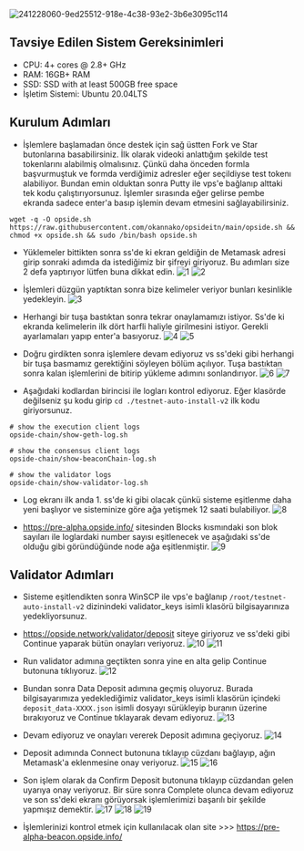 ![241228060-9ed25512-918e-4c38-93e2-3b6e3095c114](https://github.com/okannako/opsideitn/assets/73176377/6df2de2e-8691-41b0-9427-84657ae46ca8)

## Tavsiye Edilen Sistem Gereksinimleri

- CPU: 4+ cores @ 2.8+ GHz 
- RAM: 16GB+ RAM 
- SSD: SSD with at least 500GB free space
- İşletim Sistemi: Ubuntu 20.04LTS

## Kurulum Adımları

- İşlemlere başlamadan önce destek için sağ üstten Fork ve Star butonlarına basabilirsiniz. İlk olarak videoki anlattığım şekilde test tokenlarını alabilmiş olmalısınız. Çünkü daha önceden formla başvurmuştuk ve formda verdiğimiz adresler eğer seçildiyse test tokenı alabiliyor. Bundan emin olduktan sonra Putty ile vps'e bağlanıp alttaki tek kodu çalıştırıyorsunuz. İşlemler sırasında eğer gelirse pembe ekranda sadece enter'a basıp işlemin devam etmesini sağlayabilirsiniz.
```
wget -q -O opside.sh https://raw.githubusercontent.com/okannako/opsideitn/main/opside.sh && chmod +x opside.sh && sudo /bin/bash opside.sh
```

- Yüklemeler bittikten sonra ss'de ki ekran geldiğin de Metamask adresi girip sonraki adımda da istediğimiz bir şifreyi giriyoruz. Bu adımları size 2 defa yaptırıyor lütfen buna dikkat edin.
![1](https://github.com/okannako/opsideitn/assets/73176377/80261b52-00e1-4851-ba55-781bf1cac3ac)
![2](https://github.com/okannako/opsideitn/assets/73176377/63c5f5b1-ca65-4be6-af3f-b4c175fb0357)

- İşlemleri düzgün yaptıktan sonra bize kelimeler veriyor bunları kesinlikle yedekleyin.
![3](https://github.com/okannako/opsideitn/assets/73176377/282b81fc-073f-4583-992b-1212b31ff2d8)

- Herhangi bir tuşa bastıktan sonra tekrar onaylamamızı istiyor. Ss'de ki ekranda kelimelerin ilk dört harfli haliyle girilmesini istiyor. Gerekli ayarlamaları yapıp enter'a basıyoruz. 
![4](https://github.com/okannako/opsideitn/assets/73176377/3487f45c-4221-4885-993b-12900509a2e5)
![5](https://github.com/okannako/opsideitn/assets/73176377/1d7ae36a-fae1-424c-9c3c-0ac1e18587d8)

- Doğru girdikten sonra işlemlere devam ediyoruz vs ss'deki gibi herhangi bir tuşa basmamız gerektiğini söyleyen bölüm açılıyor. Tuşa bastıktan sonra kalan işlemlerini de bitirip yükleme adımını sonlandırıyor.
![6](https://github.com/okannako/opsideitn/assets/73176377/3acf80e3-35d9-41b3-9b1b-98ab41157e03)
![7](https://github.com/okannako/opsideitn/assets/73176377/a295de30-b53e-47c6-aa98-de1460a63883)

- Aşağıdaki kodlardan birincisi ile logları kontrol ediyoruz. Eğer klasörde değilseniz şu kodu girip ```cd ./testnet-auto-install-v2``` ilk kodu giriyorsunuz.
```
# show the execution client logs
opside-chain/show-geth-log.sh

# show the consensus client logs
opside-chain/show-beaconChain-log.sh

# show the validator logs
opside-chain/show-validator-log.sh
```

- Log ekranı ilk anda 1. ss'de ki gibi olacak çünkü sisteme eşitlenme daha yeni başlıyor ve sisteminize göre ağa yetişmek 12 saati bulabiliyor. 
![8](https://github.com/okannako/opsideitn/assets/73176377/a6ac37d0-ecd4-4b1b-afee-938a74e76593)

- https://pre-alpha.opside.info/ sitesinden Blocks kısmındaki son blok sayıları ile loglardaki number sayısı eşitlenecek ve aşağıdaki ss'de olduğu gibi göründüğünde node ağa eşitlenmiştir.
![9](https://github.com/okannako/opsideitn/assets/73176377/41bc4443-baa6-4814-82d4-029d807a9406)

## Validator Adımları

- Sisteme eşitlendikten sonra WinSCP ile vps'e bağlanıp ```/root/testnet-auto-install-v2``` dizinindeki validator_keys isimli klasörü bilgisayarınıza yedekliyorsunuz.
- https://opside.network/validator/deposit siteye giriyoruz ve ss'deki gibi Continue yaparak bütün onayları veriyoruz.
![10](https://github.com/okannako/opsideitn/assets/73176377/7af4fefb-a727-40ce-ae4d-c8194d81279e)
![11](https://github.com/okannako/opsideitn/assets/73176377/e50dc2d4-e535-4f6b-a3ea-ef1880a73e0e)

- Run validator adımına geçtikten sonra yine en alta gelip Continue butonuna tıklıyoruz.
![12](https://github.com/okannako/opsideitn/assets/73176377/bfcb6de9-bdaa-411f-ac55-472a26c855bd)

- Bundan sonra Data Deposit adımına geçmiş oluyoruz. Burada bilgisayarımıza yedeklediğimiz validator_keys isimli klasörün içindeki ```deposit_data-XXXX.json``` isimli dosyayı sürükleyip buranın üzerine bırakıyoruz ve Continue tıklayarak devam ediyoruz.
![13](https://github.com/okannako/opsideitn/assets/73176377/808b0c64-bea1-44f1-b7ed-53f92e27e3fa)

- Devam ediyoruz ve onayları vererek Deposit adımına geçiyoruz.
![14](https://github.com/okannako/opsideitn/assets/73176377/6d7e558c-4238-45bf-a2d8-40829d19d178)

- Deposit adımında Connect butonuna tıklayıp cüzdanı bağlayıp, ağın Metamask'a eklenmesine onay veriyoruz.
![15](https://github.com/okannako/opsideitn/assets/73176377/f52f7aa1-c698-410c-8939-ffcf78596cb2)
![16](https://github.com/okannako/opsideitn/assets/73176377/c9de27be-ac8c-4b18-a4b9-9acf19b032b1)

- Son işlem olarak da Confirm Deposit butonuna tıklayıp cüzdandan gelen uyarıya onay veriyoruz. Bir süre sonra Complete olunca devam ediyoruz ve son ss'deki ekranı görüyorsak işlemlerimizi başarılı bir şekilde yapmışız demektir.
![17](https://github.com/okannako/opsideitn/assets/73176377/a252de40-3499-4350-b2a2-bb6f74a025af)
![18](https://github.com/okannako/opsideitn/assets/73176377/735e6522-9b6e-4e81-986b-2d0512e7563a)
![19](https://github.com/okannako/opsideitn/assets/73176377/f3d4c0ed-5af0-4774-8d4a-3190d171ff7d)

- İşlemlerinizi kontrol etmek için kullanılacak olan site >>> https://pre-alpha-beacon.opside.info/






